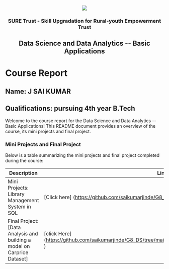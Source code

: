 <!-- PROJECT LOGO -->
<br />

<div align="center">
   <img src='https://user-images.githubusercontent.com/73131499/166115643-d3187f47-d38f-41b2-ae42-5ecbbc60de14.png' />


<h3 align="center">SURE Trust - Skill Upgradation for Rural-youth Empowerment Trust</h3>
  <h2>Data Science and Data Analytics -- Basic Applications</h2>
</div>

# Course Report

## Name: J SAI KUMAR

## Qualifications: pursuing 4th year B.Tech

Welcome to the course report for the Data Science and Data Analytics -- Basic Applications! This README document provides an overview of the course, its mini projects and final project.

### Mini Projects and Final Project

Below is a table summarizing the mini projects and final project completed during the course:

| Description                               | Link                                    |
|-------------------------------------------|-----------------------------------------|
| Mini Projects: Library Management System in SQL     | [Click here]     (https://github.com/saikumarjinde/G8_DS/tree/main/Mini%20Projects/Sai%20Kumar)                     |
| Final Project: [Data Analysis and building a model on Carprice Dataset]     | [click Here] (https://github.com/saikumarjinde/G8_DS/tree/main/Final%20Capstone%20Projects/Sai%20Kumar )                         |
